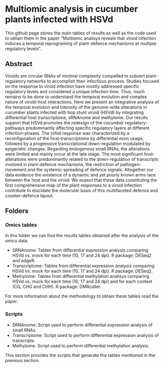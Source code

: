 # Multiomic analysis in cucumber plants infected with HSVd

This github page stores the main tables of results as well as the code used to obtain them in the paper "Multiomic analisys reveals that viroid infection induces a temporal reprograming of plant-defence mechanisms at multiple regulatory levels".

## Abstract

Viroids are circular RNAs of minimal complexity compelled to subvert plant-regulatory networks to accomplish their infectious process. Studies focused on the response to viroid infection have mostly addressed specific regulatory levels and considered a unique infection time. Thus, much remains to be done to understand the temporal evolution and complex nature of viroid-host interactions. Here we present an integrative analysis of the temporal evolution and intensity of the genome-wide alterations in cucumber plants infected with hop stunt viroid (HSVd) by integrating differential host transcriptome, sRNAnome and methylome. Our results support that HSVd promotes the redesign of the cucumber regulatory-pathways predominantly affecting specific regulatory layers at different infection-phases. The initial response was characterized by a reconfiguration of the host-transcriptome by differential exon usage, followed by a progressive transcriptional down-regulation modulated by epigenetic changes. Regarding endogenous small RNAs, the alterations were limited and mainly occur at the late stage. The most significant host-alterations were predominantly related to the down-regulation of transcripts involved in plant-defence mechanisms, the restriction of pathogen-movement and the systemic spreading of defence signals. Altogether our data evidence the existence of a dynamic and yet poorly known arms race between the host and the viroid. We expect that these data constituting the first comprehensive map of the plant responses to a viroid infection contribute to elucidate the molecular basis of this multifaceted defence and counter-defence layout.

## Folders

### Omics tables

In this folder we can find the results tables obtained after the analysis of the omics data.

- SRNAnome: Tables from differential expression analysis comparing HSVd vs. mock for each time (10, 17 and 24 dpi). R package: DESeq2 and edgeR.
- Transcriptome: Tables from differential expression analysis comparing HSVd vs. mock for each time (10, 17 and 24 dpi). R package: DESeq2.
- Methylome: Tables from differential methylation analisys comparing HSVd vs. mock for each time (10, 17 and 24 dpi) and for each context (CG, CHG and CHH). R package: DMRcaller.

For more information about the methodology to obtain these tables read the paper.

### Scripts

- SRNAnome: Script used to perform differential expression analysis of small RNAs.
- Transcriptome: Script used to perform differential expression analysis of transcripts.
- Methylome: Script used to perform differential methylation analysis.

This section provides the scripts that generate the tables mentioned in the previous section.
